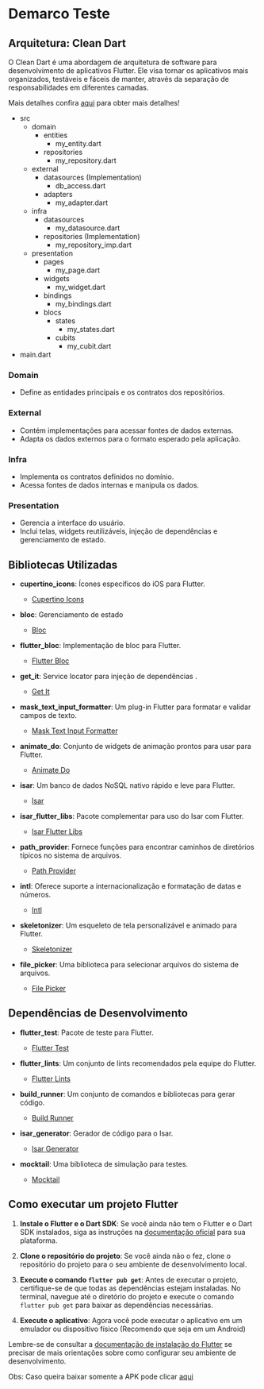 # Demarco Teste

## Arquitetura: Clean Dart

O Clean Dart é uma abordagem de arquitetura de software para desenvolvimento de aplicativos Flutter. Ele visa tornar os aplicativos mais organizados, testáveis e fáceis de manter, através da separação de responsabilidades em diferentes camadas.

Mais detalhes confira [aqui](https://github.com/Flutterando/Clean-Dart) para obter mais detalhes!

- src
  - domain
    - entities
      - my_entity.dart
    - repositories
      - my_repository.dart
  - external
    - datasources (Implementation)
      - db_access.dart
    - adapters
      - my_adapter.dart
  - infra
    - datasources
      - my_datasource.dart
    - repositories (Implementation)
      - my_repository_imp.dart
  - presentation
    - pages
      - my_page.dart
    - widgets
      - my_widget.dart
    - bindings
      - my_bindings.dart
    - blocs
      - states
        - my_states.dart
      - cubits
        - my_cubit.dart
- main.dart



### Domain
- Define as entidades principais e os contratos dos repositórios.

### External
- Contém implementações para acessar fontes de dados externas.
- Adapta os dados externos para o formato esperado pela aplicação.

### Infra
- Implementa os contratos definidos no domínio.
- Acessa fontes de dados internas e manipula os dados.

### Presentation
- Gerencia a interface do usuário.
- Inclui telas, widgets reutilizáveis, injeção de dependências e gerenciamento de estado.


## Bibliotecas Utilizadas

- **cupertino_icons**: Ícones específicos do iOS para Flutter.
  - [Cupertino Icons](https://pub.dev/packages/cupertino_icons)

- **bloc**: Gerenciamento de estado 
  - [Bloc](https://pub.dev/packages/bloc)

- **flutter_bloc**: Implementação de bloc para Flutter.
  - [Flutter Bloc](https://pub.dev/packages/flutter_bloc)

- **get_it**: Service locator para injeção de dependências .
  - [Get It](https://pub.dev/packages/get_it)

- **mask_text_input_formatter**: Um plug-in Flutter para formatar e validar campos de texto.
  - [Mask Text Input Formatter](https://pub.dev/packages/mask_text_input_formatter)

- **animate_do**: Conjunto de widgets de animação prontos para usar para Flutter.
  - [Animate Do](https://pub.dev/packages/animate_do)

- **isar**: Um banco de dados NoSQL nativo rápido e leve para Flutter.
  - [Isar](https://pub.dev/packages/isar)

- **isar_flutter_libs**: Pacote complementar para uso do Isar com Flutter.
  - [Isar Flutter Libs](https://pub.dev/packages/isar_flutter_libs)

- **path_provider**: Fornece funções para encontrar caminhos de diretórios típicos no sistema de arquivos.
  - [Path Provider](https://pub.dev/packages/path_provider)

- **intl**: Oferece suporte a internacionalização e formatação de datas e números.
  - [Intl](https://pub.dev/packages/intl)

- **skeletonizer**: Um esqueleto de tela personalizável e animado para Flutter.
  - [Skeletonizer](https://pub.dev/packages/skeletonizer)

- **file_picker**: Uma biblioteca para selecionar arquivos do sistema de arquivos.
  - [File Picker](https://pub.dev/packages/file_picker)

## Dependências de Desenvolvimento

- **flutter_test**: Pacote de teste para Flutter.
  - [Flutter Test](https://api.flutter.dev/flutter/flutter_test/flutter_test-library.html)

- **flutter_lints**: Um conjunto de lints recomendados pela equipe do Flutter.
  - [Flutter Lints](https://pub.dev/packages/flutter_lints)

- **build_runner**: Um conjunto de comandos e bibliotecas para gerar código.
  - [Build Runner](https://pub.dev/packages/build_runner)

- **isar_generator**: Gerador de código para o Isar.
  - [Isar Generator](https://pub.dev/packages/isar_generator)

- **mocktail**: Uma biblioteca de simulação para testes.
  - [Mocktail](https://pub.dev/packages/mocktail)


## Como executar um projeto Flutter

1. **Instale o Flutter e o Dart SDK**: Se você ainda não tem o Flutter e o Dart SDK instalados, siga as instruções na [documentação oficial](https://flutter.dev/docs/get-started/install) para sua plataforma.

2. **Clone o repositório do projeto**: Se você ainda não o fez, clone o repositório do projeto para o seu ambiente de desenvolvimento local.

3. **Execute o comando `flutter pub get`**: Antes de executar o projeto, certifique-se de que todas as dependências estejam instaladas. No terminal, navegue até o diretório do projeto e execute o comando `flutter pub get` para baixar as dependências necessárias.

4. **Execute o aplicativo**: Agora você pode executar o aplicativo em um emulador ou dispositivo físico (Recomendo que seja em um Android)

Lembre-se de consultar a [documentação de instalação do Flutter](https://flutter.dev/docs/get-started/install) se precisar de mais orientações sobre como configurar seu ambiente de desenvolvimento.

Obs: Caso queira baixar somente a APK pode clicar [aqui](https://we.tl/t-tD5fy4wWSl)
